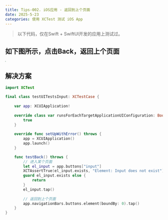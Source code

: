 ```yaml
---
title: Tips-002. iOS应用 - 返回到上个页面
date: 2025-5-23
categories: 使用 XCTest 测试 iOS App
---
```


> 以下代码，仅在Swift + SwiftUI开发的应用上测试过。

## 如下图所示，点击Back，返回上个页面

<img src="/images/examples/return_previous_page.png" style="zoom: 15% !important;" />

## 解决方案

```swift
import XCTest

final class testUITestsInput: XCTestCase {
    
    var app: XCUIApplication!
    
    override class var runsForEachTargetApplicationUIConfiguration: Bool {
        true
    }
    
    override func setUpWithError() throws {
        app = XCUIApplication()
        app.launch()
    }

    func testBack() throws {
        // 进入某个页面
        let el_input = app.buttons["input"]
        XCTAssertTrue(el_input.exists, "Element: Input does not exist")
        guard el_input.exists else {
            return
        }
        el_input.tap()
        
        // 返回到上个页面
        app.navigationBars.buttons.element(boundBy: 0).tap()        
    }
}
```